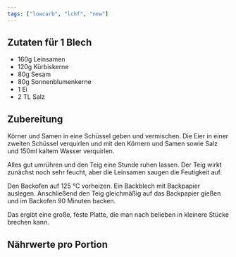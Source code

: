 ```yaml
---
tags: ["lowcarb", "lchf", "new"]
---
```


## Zutaten für 1 Blech
- 160g  Leinsamen
- 120g  Kürbiskerne
-  80g  Sesam
-  80g  Sonnenblumenkerne
- 1     Ei
- 2 TL  Salz

## Zubereitung
Körner und Samen in eine Schüssel geben und vermischen. Die Eier in einer zweiten Schüssel verquirlen und mit den Körnern und Samen sowie Salz und 150ml kaltem Wasser verquirlen.

Alles gut umrühren und den Teig eine Stunde ruhen lassen. Der Teig wirkt zunächst noch sehr feucht, aber die Leinsamen saugen die Feutigkeit auf.

Den Backofen auf 125 ℃ vorheizen. Ein Backblech mit Backpapier auslegen. Anschließend den Teig gleichmäßig auf das Backpapier gießen und im Backofen 90 Minuten backen.

Das ergibt eine große, feste Platte, die man nach belieben in kleinere Stücke brechen kann.

## Nährwerte pro Portion
